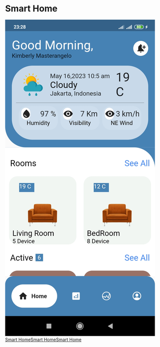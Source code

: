 # Smart Home

![Smart Home](./screenshots/1.jpg)[Smart Home](./screenshots/2.jpg)[Smart Home](./screenshots/3.jpg)[Smart Home](./screenshots/4.jpg)
